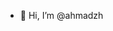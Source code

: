 - 👋 Hi, I’m @ahmadzh

<!---
ahmadzh/ahmadzh is a ✨ special ✨ repository because its `README.md` (this file) appears on your GitHub profile.
You can click the Preview link to take a look at your changes.
--->

